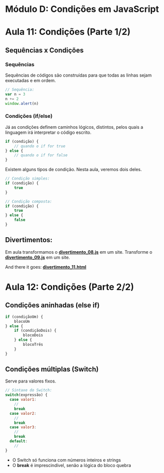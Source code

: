 # Módulo D: Condições em JavaScript

# Aula 11: Condições (Parte 1/2)

## Sequências x Condições

### Sequências

Sequências de códigos são construídas para que todas as linhas sejam executadas e em ordem.

```javascript
// Sequência:
var n = 3
n += 2
window.alert(n)
```

### Condições (if/else)

Já as condições definem caminhos lógicos, distintos, pelos quais a linguagem irá interpretar o código escrito.

```javascript
if (condição) {
    // quando o if for true
} else {
    // quando o if for false
}

```

Existem alguns tipos de condição. Nesta aula, veremos dois deles.

```javascript
// Condição simples:
if (condição) {
    true
}

// Condição composta:
if (condição) {
    true
} else {
    false
}
```

## Divertimentos:

Em aula transformamos o **[divertimento_08.js](https://github.com/guiemi-learning-center/curso-javascript-guanabara/blob/master/modulo_d/11_Condicoes_Parte_Um/divertimento_08.js)** em um site. Transforme o **[divertimento_09.js](https://github.com/guiemi-learning-center/curso-javascript-guanabara/blob/master/modulo_d/11_Condicoes_Parte_Um/divertimento_09.js)** em um site.

And there it goes: **[divertimento_11.html](https://github.com/guiemi-learning-center/curso-javascript-guanabara/blob/master/modulo_d/11_Condicoes_Parte_Um/divertimento_11.html)**

# Aula 12: Condições (Parte 2/2)

## Condições aninhadas (else if)

```javascript
if (condiçãoUm) {
    blocoUm
} else {
    if (condiçãoDois) {
        blocoDois
    } else {
        blocoTrês
    }
}
```

## Condições múltiplas (Switch)

Serve para valores fixos.

```javascript
// Sintaxe do Switch:
switch(expressão) {
  case valor1:
    //
    break
  case valor2:
    //
    break
  case valor3:
  	//
    break
  default:
   	//
}
```

* O Switch só funciona com números inteiros e strings
* O **break** é imprescindível, senão a lógica do bloco quebra

